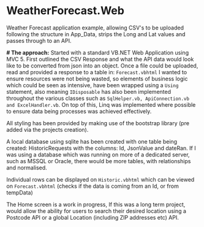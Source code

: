 # WeatherForecast.Web

Weather Forecast application example, allowing CSV's to be uploaded following the structure in App_Data, strips the Long and Lat values and passes through to an API.

**# The approach:**
Started with a standard VB.NET Web Application using MVC 5.
First outlined the CSV Response and what the API data would look like to be converted from json into an object.
Once a file could be uploaded, read and provided a response to a table in: ``` Forecast.vbhtml ```
I wanted to ensure resources were not being wasted, so elements of business logic which could be seen as intensive, have been wrapped using a ``` Using ``` statement, also meaning ``` IDisposable ``` has also been implemented throughout the various classes such as ``` SqlHelper.vb, ApiConnection.vb and ExcelHandler.vb ```. On top of this, Linq was implemented where possible to ensure data being processes was achieved effectively.

All styling has been provided by making use of the bootstrap library (pre added via the projects creation).

A local database using sqlite has been created with one table being created: HistoricRequests with the columns: Id, JsonValue and dateRan.
If I was using a database which was running on more of a dedicated server, such as MSSQL or Oracle, there would be more tables, with relationships and normalised.

Individual rows can be displayed on ``` Historic.vbhtml ``` which can be viewed on ``` Forecast.vbhtml ``` (checks if the data is coming from an Id, or from tempData)

The Home screen is a work in progress, If this was a long term project, would allow the ability for users to search their desired location using a Postcode API or a global Location (including ZIP addresses etc) API. 
